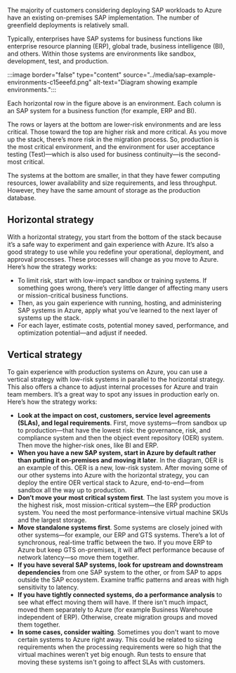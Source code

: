 The majority of customers considering deploying SAP workloads to Azure have an existing on-premises SAP implementation. The number of greenfield deployments is relatively small.

Typically, enterprises have SAP systems for business functions like enterprise resource planning (ERP), global trade, business intelligence (BI), and others. Within those systems are environments like sandbox, development, test, and production.

:::image border="false" type="content" source="../media/sap-example-environments-c15eeefd.png" alt-text="Diagram showing example environments.":::

Each horizontal row in the figure above is an environment. Each column is an SAP system for a business function (for example, ERP and BI).

The rows or layers at the bottom are lower-risk environments and are less critical. Those toward the top are higher risk and more critical. As you move up the stack, there’s more risk in the migration process. So, production is the most critical environment, and the environment for user acceptance testing (Test)—which is also used for business continuity—is the second-most critical.

The systems at the bottom are smaller, in that they have fewer computing resources, lower availability and size requirements, and less throughput. However, they have the same amount of storage as the production database.

## Horizontal strategy

With a horizontal strategy, you start from the bottom of the stack because it’s a safe way to experiment and gain experience with Azure. It’s also a good strategy to use while you redefine your operational, deployment, and approval processes. These processes will change as you move to Azure. Here’s how the strategy works:

- To limit risk, start with low-impact sandbox or training systems. If something goes wrong, there’s very little danger of affecting many users or mission-critical business functions.
- Then, as you gain experience with running, hosting, and administering SAP systems in Azure, apply what you’ve learned to the next layer of systems up the stack.
- For each layer, estimate costs, potential money saved, performance, and optimization potential—and adjust if needed.

## Vertical strategy

To gain experience with production systems on Azure, you can use a vertical strategy with low-risk systems in parallel to the horizontal strategy. This also offers a chance to adjust internal processes for Azure and train team members. It’s a great way to spot any issues in production early on. Here’s how the strategy works:

- **Look at the impact on cost, customers, service level agreements (SLAs), and legal requirements**. First, move systems—from sandbox up to production—that have the lowest risk: the governance, risk, and compliance system and then the object event repository (OER) system. Then move the higher-risk ones, like BI and ERP.
- **When you have a new SAP system, start in Azure by default rather than putting it on-premises and moving it later**. In the diagram, OER is an example of this. OER is a new, low-risk system. After moving some of our other systems into Azure with the horizontal strategy, you can deploy the entire OER vertical stack to Azure, end-to-end—from sandbox all the way up to production.
- **Don’t move your most critical system first**. The last system you move is the highest risk, most mission-critical system—the ERP production system. You need the most performance-intensive virtual machine SKUs and the largest storage.
- **Move standalone systems first**. Some systems are closely joined with other systems—for example, our ERP and GTS systems. There’s a lot of synchronous, real-time traffic between the two. If you move ERP to Azure but keep GTS on-premises, it will affect performance because of network latency—so move them together.
- **If you have several SAP systems, look for upstream and downstream dependencies** from one SAP system to the other, or from SAP to apps outside the SAP ecosystem. Examine traffic patterns and areas with high sensitivity to latency.
- **If you have tightly connected systems, do a performance analysis** to see what effect moving them will have. If there isn't much impact, moved them separately to Azure (for example Business Warehouse independent of ERP). Otherwise, create migration groups and moved them together.
- **In some cases, consider waiting**. Sometimes you don't want to move certain systems to Azure right away. This could be related to sizing requirements when the processing requirements were so high that the virtual machines weren’t yet big enough. Run tests to ensure that moving these systems isn't going to affect SLAs with customers.
